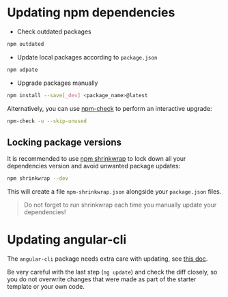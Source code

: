 # Updating npm dependencies

- Check outdated packages
```bash
npm outdated 
```

- Update local packages according to `package.json`
```bash
npm udpate
```

- Upgrade packages manually
```bash
npm install --save[_dev] <package_name>@latest
```

Alternatively, you can use [npm-check](https://github.com/dylang/npm-check) to perform an interactive upgrade:
```bash
npm-check -u --skip-unused
```

## Locking package versions

It is recommended to use [npm shrinkwrap](https://docs.npmjs.com/cli/shrinkwrap) to lock down all your dependencies
version and avoid unwanted package updates:
```bash
npm shrinkwrap --dev
```

This will create a file `npm-shrinkwrap.json` alongside your `package.json` files.
 
> Do not forget  to run shrinkwrap each time you manually update your dependencies! 

# Updating angular-cli

The `angular-cli` package needs extra care with updating, see
[this doc](https://github.com/angular/angular-cli#updating-angular-cli).

Be very careful with the last step (`ng update`) and check the diff closely, so you do not overwrite changes that were
made as part of the starter template or your own code.

